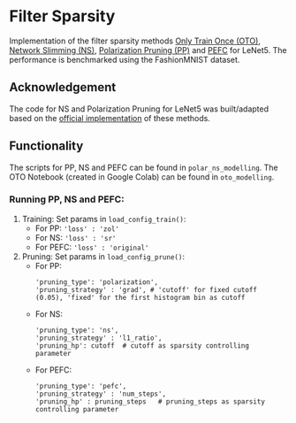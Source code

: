 # Filter Sparsity 

Implementation of the filter sparsity methods [Only Train Once (OTO)](https://arxiv.org/abs/2107.07467), [Network Slimming (NS)](https://arxiv.org/abs/1708.06519), [Polarization Pruning (PP)](https://github.com/polarizationpruning/PolarizationPruning/blob/master/NIPS2020_PolarizationPruning.pdf) and [PEFC](https://arxiv.org/abs/1608.08710) for LeNet5. The performance is benchmarked using the FashionMNIST dataset.

## Acknowledgement 
The code for NS and Polarization Pruning for LeNet5 was built/adapted based on the [official implementation](https://github.com/polarizationpruning/PolarizationPruning/tree/master) of these methods. 

## Functionality
The scripts for PP, NS and PEFC can be found in ```polar_ns_modelling```. The OTO Notebook (created in Google Colab) can be found in ```oto_modelling```.

### Running PP, NS and PEFC: 
1. Training: Set params in ```load_config_train()```:
    - For PP: ```'loss' : 'zol'```
    - For NS: ```'loss' : 'sr'```
    - For PEFC:  ```'loss' : 'original'```
2. Pruning: Set params in ```load_config_prune()```:
    - For PP:
      ```{python}
      'pruning_type': 'polarization', 
      'pruning_strategy' : 'grad', # 'cutoff' for fixed cutoff (0.05), 'fixed' for the first histogram bin as cutoff
      ```
    - For NS:
      ```{python}
      'pruning_type': 'ns',
      'pruning_strategy' : 'l1_ratio',
      'pruning_hp': cutoff  # cutoff as sparsity controlling parameter
      ```
    - For PEFC:
      ```{python}
      'pruning_type': 'pefc',
      'pruning_strategy' : 'num_steps',
      'pruning_hp' : pruning_steps   # pruning_steps as sparsity controlling parameter
      ```
